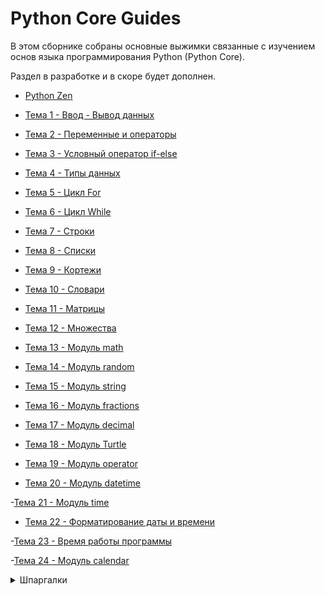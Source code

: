 # Python Core Guides

В этом сборнике собраны основные выжимки связанные с изучением основ языка программирования Python (Python Core).

Раздел в разработке и в скоре будет дополнен.

- [Python Zen](https://github.com/Skif3195/Python-Learning/blob/Guides/Python%20Core/Zen%20Python.md)

- [Тема 1 - Ввод - Вывод данных](https://github.com/Skif3195/Python-Learning/blob/Guides/Python%20Core/Тема%201%20-%20Ввод%20-%20Вывод%20данных.md)

- [Тема 2 - Переменные и операторы](https://github.com/Skif3195/Python-Learning/blob/Guides/Python%20Core/Тема%202%20-%20Переменные%20и%20операторы.md)

- [Тема 3 - Условный оператор if-else](https://github.com/Skif3195/Python-Learning/blob/Guides/Python%20Core/Тема%203%20-%20Условный%20оператор%20if-else.md)

- [Тема 4 - Типы данных](https://github.com/Skif3195/Python-Learning/blob/Guides/Python%20Core/Тема%204%20-%20Типы%20данных.md)

- [Тема 5 - Цикл For](https://github.com/Skif3195/Python-Learning/blob/Guides/Python%20Core/Тема%205%20-%20Цикл%20For.md)

- [Тема 6 - Цикл While](https://github.com/Skif3195/Python-Learning/blob/Guides/Python%20Core/Тема%206%20-%20Цикл%20While.md)

- [Тема 7 - Строки](https://github.com/Skif3195/Python-Learning/blob/Guides/Python%20Core/Тема%207%20-%20Строки.md)

- [Тема 8 - Списки](https://github.com/Skif3195/Python-Learning/blob/Guides/Python%20Core/Тема%208%20-%20Списки.md)

- [Тема 9 - Кортежи](https://github.com/Skif3195/Python-Learning/blob/Guides/Python%20Core/Тема%209%20-%20Кортежи.md)

- [Тема 10 - Словари](https://github.com/Skif3195/Python-Learning/blob/Guides/Python%20Core/Тема%2010%20-%20Словари.md)

- [Тема 11 - Матрицы](https://github.com/Skif3195/Python-Learning/blob/Guides/Python%20Core/Тема%2011%20-%20Матрицы.md)

- [Тема 12 - Множества](https://github.com/Skif3195/Python-Learning/blob/Guides/Python%20Core/Тема%2012%20-%20Множества.md)

- [Тема 13 - Модуль math](https://github.com/Skif3195/Python-Learning/blob/Guides/Python%20Core/Тема%2013%20-%20Модуль%20math.md)

- [Тема 14 - Модуль random ](https://github.com/Skif3195/Python-Learning/blob/Guides/Python%20Core/Тема%2014%20-%20Модуль%20random.md)

- [Тема 15 - Модуль string](https://github.com/Skif3195/Python-Learning/blob/Guides/Python%20Core/Тема%2015%20-%20Модуль%20string.md)

- [Тема 16 - Модуль fractions](https://github.com/Skif3195/Python-Learning/blob/Guides/Python%20Core/Тема%2016%20-%20Модуль%20fractions.md)

- [Тема 17 - Модуль decimal](https://github.com/Skif3195/Python-Learning/blob/Guides/Python%20Core/Тема%2017%20-%20Модуль%20decimal.md)

- [Тема 18 - Модуль Turtle](https://github.com/Skif3195/Python-Learning/blob/Guides/Python%20Core/Тема%2018%20-%20Модуль%20Turtle.md)

- [Тема 19 - Модуль operator](https://github.com/Skif3195/Python-Learning/blob/Guides/Python%20Core/Тема%2019%20-%20Модуль%20operator.md)

- [Тема 20 - Модуль datetime](https://github.com/Skif3195/Python-Learning/blob/Guides/Python%20Core/Тема%2020%20-%20Модуль%20datetime.md)

-[Тема 21 - Модуль time](https://github.com/Skif3195/Python-Learning/blob/Guides/Python%20Core/Тема%2021%20-%20Модуль%20time.md)

- [Тема 22 - Форматирование даты и времени](https://github.com/Skif3195/Python-Learning/blob/Guides/Python%20Core/Тема%2022%20-%20Форматирование%20даты%20и%20времени.md)

-[Тема 23 - Время работы программы](https://github.com/Skif3195/Python-Learning/blob/Guides/Python%20Core/Тема%2023%20-%20Время%20работы%20программы.md)

-[Тема 24 - Модуль calendar](https://github.com/Skif3195/Python-Learning/blob/Guides/Python%20Core/Тема%2024%20-%20Модуль%20calendar.md)

<details>
<summary>Шпаргалки</summary>  

- [Шпаргалка №1 - Нахождение цифры числа](https://github.com/Skif3195/Python-Learning/blob/Guides/Python%20Core/Шпаргалка%20№1%20-%20Нахождение%20цифры%20числа.md)

- [Шпаргалка №2 - Типы коллекций Python](https://github.com/Skif3195/Python-Learning/blob/Guides/Python%20Core/Шпаргалка%20№2%20-Типы%20коллекций%20Python.md)

- [Шпаргалка №3 - Методы Строк](https://github.com/Skif3195/Python-Learning/blob/Guides/Python%20Core/Шпаргалка%20№3%20-%20Методы%20Строк.md)

- [Шпаргалка №4 - Методы Списков](https://github.com/Skif3195/Python-Learning/blob/Guides/Python%20Core/Шпаргалка%20№4%20-%20Методы%20Списков.md)

- [Шпаргалка №5 - Методы Словарей](https://github.com/Skif3195/Python-Learning/blob/Guides/Python%20Core/Шпаргалка%20№5%20-%20Методы%20Словарей.md)

- [Шпаргалка №6 - Матрицы](https://github.com/Skif3195/Python-Learning/blob/Guides/Python%20Core/Шпаргалка%20№6%20-%20Матрицы.md)

- [Шпаргалка №6 - Методы Множеств](https://github.com/Skif3195/Python-Learning/blob/Guides/Python%20Core/Шпаргалка%20№6%20-%20Методы%20Множеств.md)

- [Шпаргалка №7 - Функции модуля math](https://github.com/Skif3195/Python-Learning/blob/Guides/Python%20Core/Шпаргалка%20№7%20-%20Функции%20модуля%20math.md)

-[Шпаргалка №8 - Функции модуля datetime](https://github.com/Skif3195/Python-Learning/blob/Guides/Python%20Core/Шпаргалка%20№8%20-%20Функции%20модуля%20datetime.md)

-[Шпаргалка №9 - Функции модуля time](https://github.com/Skif3195/Python-Learning/blob/Guides/Python%20Core/Шпаргалка%20№10%20-%20Функции%20модуля%20time.md)

-[Шпаргалка №10 - Функции модуля calendar](https://github.com/Skif3195/Python-Learning/blob/Guides/Python%20Core/Шпаргалка%20№11%20-%20Функции%20модуля%20calendar.md)

